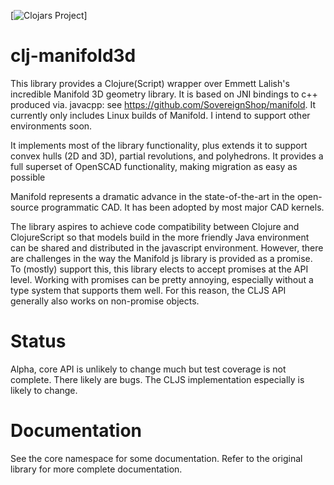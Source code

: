 [![Clojars Project](https://img.shields.io/clojars/v/org.clojars.cartesiantheatrics/clj-manifold3d.svg?include_prereleases)]

# clj-manifold3d

This library provides a Clojure(Script) wrapper over Emmett Lalish's incredible Manifold 3D geometry library. It is based on JNI bindings to c++ produced via. javacpp: see https://github.com/SovereignShop/manifold. It currently only includes Linux builds of Manifold. I intend to support other environments soon.

It implements most of the library functionality, plus extends it to support convex hulls (2D and 3D), partial
revolutions, and polyhedrons. It provides a full superset of OpenSCAD functionality, making migration as easy as possible

Manifold represents a dramatic advance in the state-of-the-art in the open-source programmatic CAD. It has been adopted by most major CAD kernels.

The library aspires to achieve code compatibility between Clojure and ClojureScript so that models
build in the more friendly Java environment can be shared and distributed in the javascript
environment. However, there are challenges in the way the Manifold js library is provided
as a promise. To (mostly) support this, this library elects to accept promises at the API level.
Working with promises can be pretty annoying, especially without a type system that supports
them well. For this reason, the CLJS API generally also works on non-promise objects.

# Status

Alpha, core API is unlikely to change much but test coverage is not complete. There likely are bugs. The CLJS implementation especially is likely to change.

# Documentation

See the core namespace for some documentation. Refer to the original library for more complete documentation. 
